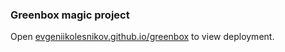 ### Greenbox magic project

Open [evgeniikolesnikov.github.io/greenbox](https://evgeniikolesnikov.github.io/greenbox) to view deployment.
